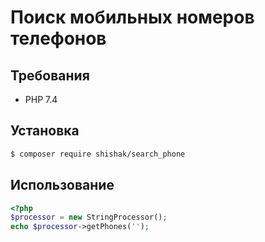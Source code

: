 # Поиск мобильных номеров телефонов

## Требования
 - PHP 7.4

## Установка
```bash
$ composer require shishak/search_phone
```

## Использование
```php
<?php 
$processor = new StringProcessor();
echo $processor->getPhones('');
```
